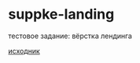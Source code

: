 # suppke-landing

тестовое задание: вёрстка лендинга

[исходник](https://themebeyond.com/demo/suplive/)
